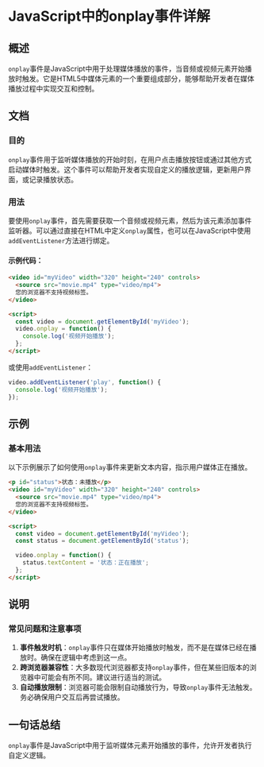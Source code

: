 <!--
Meta Description: # JavaScript中的onplay事件详解 ## 概述 `onplay`事件是JavaScript中用于处理媒体播放的事件，当音频或视频元素开始播放时触发。它是HTML5中媒体元素的一个重要组成部分，能够帮助开发者在媒体播放过程中实现交互和控制。 ## 文档 ### 目的 `onplay`事件...
Meta Keywords: onplay, video, myvideo, mp4, script
-->

# JavaScript中的onplay事件详解

## 概述
`onplay`事件是JavaScript中用于处理媒体播放的事件，当音频或视频元素开始播放时触发。它是HTML5中媒体元素的一个重要组成部分，能够帮助开发者在媒体播放过程中实现交互和控制。

## 文档
### 目的
`onplay`事件用于监听媒体播放的开始时刻，在用户点击播放按钮或通过其他方式启动媒体时触发。这个事件可以帮助开发者实现自定义的播放逻辑，更新用户界面，或记录播放状态。

### 用法
要使用`onplay`事件，首先需要获取一个音频或视频元素，然后为该元素添加事件监听器。可以通过直接在HTML中定义`onplay`属性，也可以在JavaScript中使用`addEventListener`方法进行绑定。

#### 示例代码：
```html
<video id="myVideo" width="320" height="240" controls>
  <source src="movie.mp4" type="video/mp4">
  您的浏览器不支持视频标签。
</video>

<script>
  const video = document.getElementById('myVideo');
  video.onplay = function() {
    console.log('视频开始播放');
  };
</script>
```

或使用`addEventListener`：
```javascript
video.addEventListener('play', function() {
  console.log('视频开始播放');
});
```

## 示例
### 基本用法
以下示例展示了如何使用`onplay`事件来更新文本内容，指示用户媒体正在播放。

```html
<p id="status">状态：未播放</p>
<video id="myVideo" width="320" height="240" controls>
  <source src="movie.mp4" type="video/mp4">
  您的浏览器不支持视频标签。
</video>

<script>
  const video = document.getElementById('myVideo');
  const status = document.getElementById('status');

  video.onplay = function() {
    status.textContent = '状态：正在播放';
  };
</script>
```

## 说明
### 常见问题和注意事项
1. **事件触发时机**：`onplay`事件只在媒体开始播放时触发，而不是在媒体已经在播放时。确保在逻辑中考虑到这一点。
2. **跨浏览器兼容性**：大多数现代浏览器都支持`onplay`事件，但在某些旧版本的浏览器中可能会有所不同。建议进行适当的测试。
3. **自动播放限制**：浏览器可能会限制自动播放行为，导致`onplay`事件无法触发。务必确保用户交互后再尝试播放。

## 一句话总结
`onplay`事件是JavaScript中用于监听媒体元素开始播放的事件，允许开发者执行自定义逻辑。